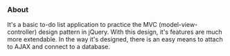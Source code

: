 ### About
It's a basic to-do list application to practice the MVC (model-view-controller) design pattern in jQuery. With this design, it's features are much more extendable. In the way it's designed, there is an easy means to attach to AJAX and connect to a database.